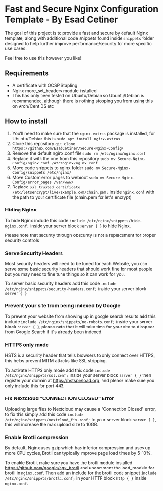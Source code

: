 # Fast and Secure Nginx Configuration Template - By Esad Cetiner
The goal of this project is to provide a fast and secure by default Nginx template, along with additional code snippets found inside ``snippets`` folder designed to help further improve performance/security for more specific use cases.

Feel free to use this however you like!

## Requirements
- A certificate with OCSP Stapling
- Nginx more_set_headers module installed
- This has only been tested on Ubuntu/Debian so Ubuntu/Debian is recommended, although there is nothing stopping you from using this on Arch/Cent OS etc

## How to install
1. You'll need to make sure that the ``nginx-extras`` package is installed, for Ubuntu/Debian this is ``sudo apt install nginx-extras``.
2. Clone this repository ``git clone https://github.com/EsadCetiner/Secure-Nginx-Config/``
3. Remove the default nginx.conf file ``sudo rm /etc/nginx/nginx.conf``
4. Replace it with the one from this repository ``sudo mv Secure-Nginx-Config/nginx.conf /etc/nginx/nginx.conf``
5. Move code snippets to nginx folder ``sudo mv Secure-Nginx-Config/snippets /etc/nginx/``
6. Move Custom error pages to webroot ``sudo mv Secure-Nginx-Config/error_pages /var/www/``
7. Replace ``ssl_trusted_certificate /etc/letsencrypt/live/example.com/chain.pem;`` inside ``nginx.conf`` with the path to your certificate file (chain.pem for let's encrypt) 

### Hiding Nginx
To hide Nginx include this code ``include /etc/nginx/snippets/hide-nginx.conf;`` inside your server block ``server { }`` to hide Nginx.

Please note that security through obscurity is not a replacement for proper security controls

### Serve Security Headers
Most security headers will need to be tuned for each Website, you can serve some basic security headers that should work fine for most people but you may need to fine tune things so it can work for you.

To server basic security headers add this code ``include /etc/nginx/snippets/security-headers.conf;`` inside your server block ``server { }``

### Prevent your site from being indexed by Google
To prevent your website from showing up in google search results add this include ``include /etc/nginx/snippets/no-robots.conf;`` inside your server block ``server { }``, please note that it will take time for your site to disapear from Google Search if it's already been indexed.

### HTTPS only mode
HSTS is a security header that tells browsers to only connect over HTTPS, this helps prevent MITM attacks like SSL stripping.

To activate HTTPS only mode add this code ``include /etc/nginx/snippets/ssl.conf;`` inside your server block ``server { }`` then register your domain at https://hstspreload.org, and please make sure you only include this for port 443.

### Fix Nextcloud "CONNECTION CLOSED" Error
Uploading large files to Nextcloud may cause a "Connection Closed" error, to fix this simply add this code ``include /etc/nginx/snippets/nextcloud_fix.conf;`` to your server block ``server { }``, this will increase the max upload size to 10GB. 

### Enable Brotli compression
By default, Nginx uses gzip which has inferior compression and uses up more CPU cycles, Brotli can typically improve page load times by 5-10%.

To enable Brotli, make sure you have the brotli module installed https://github.com/google/ngx_brotli and uncomment the load_module for brotli in ``nginx.conf``. Then add an include for the brotli code snippet ``include /etc/nginx/snippets/brotli.conf;`` in your HTTP block ``http { }`` inside ``nginx.conf``.
